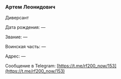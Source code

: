 ### Артем Леонидович

Диверсант

Дата рождения: —

Звание: —

Воинская часть: —

Адрес: —

Сообщение в Telegram: [https://t.me/rf200_now/153](https://t.me/rf200_now/153)

